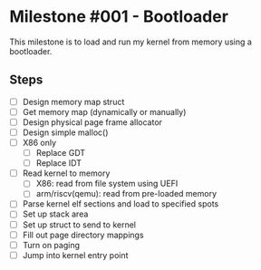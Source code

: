# Milestone #001 - Bootloader

This milestone is to load and run my kernel from memory using a bootloader.

## Steps

- [ ] Design memory map struct
- [ ] Get memory map (dynamically or manually)
- [ ] Design physical page frame allocator
- [ ] Design simple malloc()
- [ ] X86 only
    - [ ] Replace GDT
    - [ ] Replace IDT
- [ ] Read kernel to memory
    - [ ] X86: read from file system using UEFI
    - [ ] arm/riscv(qemu): read from pre-loaded memory
- [ ] Parse kernel elf sections and load to specified spots
- [ ] Set up stack area
- [ ] Set up struct to send to kernel
- [ ] Fill out page directory mappings
- [ ] Turn on paging
- [ ] Jump into kernel entry point
